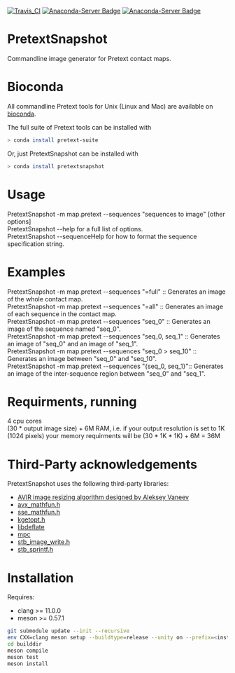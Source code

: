 [![Travis_CI](https://travis-ci.org/wtsi-hpag/PretextSnapshot.svg?branch=master)](https://travis-ci.org/github/wtsi-hpag/PretextSnapshot)
[![Anaconda-Server Badge](https://anaconda.org/bioconda/pretext-suite/badges/installer/conda.svg)](https://conda.anaconda.org/bioconda)
[![Anaconda-Server Badge](https://anaconda.org/bioconda/pretextsnapshot/badges/downloads.svg)](https://anaconda.org/bioconda/pretextsnapshot)
# PretextSnapshot
Commandline image generator for Pretext contact maps.

# Bioconda
All commandline Pretext tools for Unix (Linux and Mac) are available on [bioconda](https://bioconda.github.io/).<br/>

The full suite of Pretext tools can be installed with
```sh
> conda install pretext-suite
```
Or, just PretextSnapshot can be installed with
```sh
> conda install pretextsnapshot
```

# Usage
PretextSnapshot -m map.pretext --sequences "sequences to image" [other options] <br/>
PretextSnapshot --help for a full list of options. <br/>
PretextSnapshot --sequenceHelp for how to format the sequence specification string. <br/>

# Examples
PretextSnapshot -m map.pretext --sequences "=full"  ::  Generates an image of the whole contact map.<br/>
PretextSnapshot -m map.pretext --sequences "=all"   ::  Generates an image of each sequence in the contact map.<br/>
PretextSnapshot -m map.pretext --sequences "seq_0"  ::  Generates an image of the sequence named "seq_0".<br/>
PretextSnapshot -m map.pretext --sequences "seq_0, seq_1"  ::  Generates an image of "seq_0" and an image of "seq_1".<br/>
PretextSnapshot -m map.pretext --sequences "seq_0 > seq_10" ::  Generates an image between "seq_0" and "seq_10".<br/>
PretextSnapshot -m map.pretext --sequences "{seq_0, seq_1}"::  Generates an image of the inter-sequence region between "seq_0" and "seq_1".<br/>

# Requirments, running
4 cpu cores <br/>
(30 * output image size) + 6M RAM, i.e. if your output resolution is set to 1K (1024 pixels) your memory requirments will be (30 * 1K * 1K) + 6M = 36M

# Third-Party acknowledgements
PretextSnapshot uses the following third-party libraries:<br/>
* [AVIR image resizing algorithm designed by Aleksey Vaneev](https://github.com/avaneev/avir)<br/>
* [avx_mathfun.h](http://software-lisc.fbk.eu/avx_mathfun/)<br/>
* [sse_mathfun.h](http://gruntthepeon.free.fr/ssemath/sse_mathfun.h)<br/>
* [kgetopt.h](https://github.com/attractivechaos/klib/blob/master/ketopt.h)<br/>
* [libdeflate](https://github.com/ebiggers/libdeflate)<br/>
* [mpc](https://github.com/orangeduck/mpc)<br/>
* [stb_image_write.h](https://github.com/nothings/stb/blob/master/stb_image_write.h)<br/>
* [stb_sprintf.h](https://github.com/nothings/stb/blob/master/stb_sprintf.h)

# Installation
Requires:
* clang >= 11.0.0
* meson >= 0.57.1
```bash
git submodule update --init --recursive
env CXX=clang meson setup --buildtype=release --unity on --prefix=<installation prefix> builddir
cd builddir
meson compile
meson test
meson install
```
